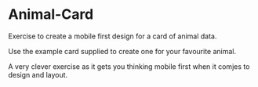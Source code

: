 # Animal-Card
Exercise to create a mobile first design for a card of animal data.

Use the example card supplied to create one for your favourite animal.

A very clever exercise as it gets you thinking mobile first when it comjes to design and layout.
